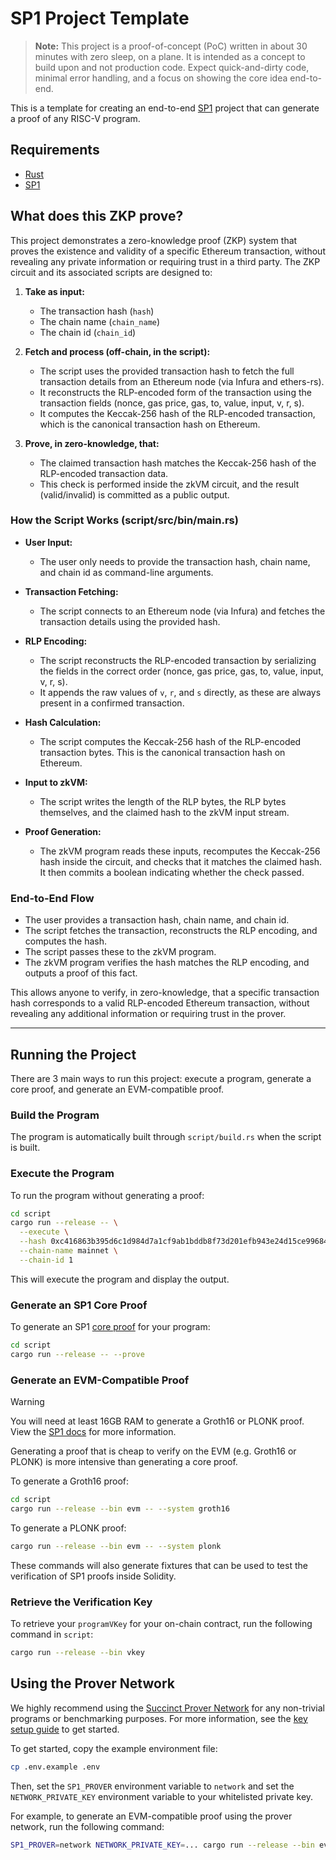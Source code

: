# SP1 Project Template

> **Note:** This project is a proof-of-concept (PoC) written in about 30 minutes with zero sleep, on a plane. It is intended as a concept to build upon and not production code. Expect quick-and-dirty code, minimal error handling, and a focus on showing the core idea end-to-end.

This is a template for creating an end-to-end [SP1](https://github.com/succinctlabs/sp1) project
that can generate a proof of any RISC-V program.

## Requirements

- [Rust](https://rustup.rs/)
- [SP1](https://docs.succinct.xyz/docs/sp1/getting-started/install)

## What does this ZKP prove?

This project demonstrates a zero-knowledge proof (ZKP) system that proves the existence and validity of a specific Ethereum transaction, without revealing any private information or requiring trust in a third party. The ZKP circuit and its associated scripts are designed to:

1. **Take as input:**

   - The transaction hash (`hash`)
   - The chain name (`chain_name`)
   - The chain id (`chain_id`)

2. **Fetch and process (off-chain, in the script):**

   - The script uses the provided transaction hash to fetch the full transaction details from an Ethereum node (via Infura and ethers-rs).
   - It reconstructs the RLP-encoded form of the transaction using the transaction fields (nonce, gas price, gas, to, value, input, v, r, s).
   - It computes the Keccak-256 hash of the RLP-encoded transaction, which is the canonical transaction hash on Ethereum.

3. **Prove, in zero-knowledge, that:**
   - The claimed transaction hash matches the Keccak-256 hash of the RLP-encoded transaction data.
   - This check is performed inside the zkVM circuit, and the result (valid/invalid) is committed as a public output.

### How the Script Works (script/src/bin/main.rs)

- **User Input:**

  - The user only needs to provide the transaction hash, chain name, and chain id as command-line arguments.

- **Transaction Fetching:**

  - The script connects to an Ethereum node (via Infura) and fetches the transaction details using the provided hash.

- **RLP Encoding:**

  - The script reconstructs the RLP-encoded transaction by serializing the fields in the correct order (nonce, gas price, gas, to, value, input, v, r, s).
  - It appends the raw values of `v`, `r`, and `s` directly, as these are always present in a confirmed transaction.

- **Hash Calculation:**

  - The script computes the Keccak-256 hash of the RLP-encoded transaction bytes. This is the canonical transaction hash on Ethereum.

- **Input to zkVM:**

  - The script writes the length of the RLP bytes, the RLP bytes themselves, and the claimed hash to the zkVM input stream.

- **Proof Generation:**
  - The zkVM program reads these inputs, recomputes the Keccak-256 hash inside the circuit, and checks that it matches the claimed hash. It then commits a boolean indicating whether the check passed.

### End-to-End Flow

- The user provides a transaction hash, chain name, and chain id.
- The script fetches the transaction, reconstructs the RLP encoding, and computes the hash.
- The script passes these to the zkVM program.
- The zkVM program verifies the hash matches the RLP encoding, and outputs a proof of this fact.

This allows anyone to verify, in zero-knowledge, that a specific transaction hash corresponds to a valid RLP-encoded Ethereum transaction, without revealing any additional information or requiring trust in the prover.

---

## Running the Project

There are 3 main ways to run this project: execute a program, generate a core proof, and
generate an EVM-compatible proof.

### Build the Program

The program is automatically built through `script/build.rs` when the script is built.

### Execute the Program

To run the program without generating a proof:

```sh
cd script
cargo run --release -- \
  --execute \
  --hash 0xc416863b395d6c1d984d7a1cf9ab1bddb8f73d201efb943e24d15ce996842ace \
  --chain-name mainnet \
  --chain-id 1
```

This will execute the program and display the output.

### Generate an SP1 Core Proof

To generate an SP1 [core proof](https://docs.succinct.xyz/docs/sp1/generating-proofs/proof-types#core-default) for your program:

```sh
cd script
cargo run --release -- --prove
```

### Generate an EVM-Compatible Proof

> [!WARNING]
> You will need at least 16GB RAM to generate a Groth16 or PLONK proof. View the [SP1 docs](https://docs.succinct.xyz/docs/sp1/getting-started/hardware-requirements#local-proving) for more information.

Generating a proof that is cheap to verify on the EVM (e.g. Groth16 or PLONK) is more intensive than generating a core proof.

To generate a Groth16 proof:

```sh
cd script
cargo run --release --bin evm -- --system groth16
```

To generate a PLONK proof:

```sh
cargo run --release --bin evm -- --system plonk
```

These commands will also generate fixtures that can be used to test the verification of SP1 proofs
inside Solidity.

### Retrieve the Verification Key

To retrieve your `programVKey` for your on-chain contract, run the following command in `script`:

```sh
cargo run --release --bin vkey
```

## Using the Prover Network

We highly recommend using the [Succinct Prover Network](https://docs.succinct.xyz/docs/network/introduction) for any non-trivial programs or benchmarking purposes. For more information, see the [key setup guide](https://docs.succinct.xyz/docs/network/developers/key-setup) to get started.

To get started, copy the example environment file:

```sh
cp .env.example .env
```

Then, set the `SP1_PROVER` environment variable to `network` and set the `NETWORK_PRIVATE_KEY`
environment variable to your whitelisted private key.

For example, to generate an EVM-compatible proof using the prover network, run the following
command:

```sh
SP1_PROVER=network NETWORK_PRIVATE_KEY=... cargo run --release --bin evm
```
